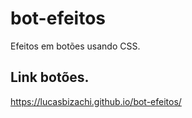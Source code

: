 # bot-efeitos
 Efeitos em botões usando CSS.
 
 ## Link botões.
 https://lucasbizachi.github.io/bot-efeitos/
